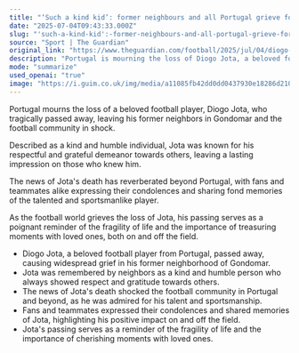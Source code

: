 ```yaml
---
title: "‘Such a kind kid’: former neighbours and all Portugal grieve for Diogo Jota"
date: "2025-07-04T09:43:33.000Z"
slug: "'such-a-kind-kid':-former-neighbours-and-all-portugal-grieve-for-diogo-jota"
source: "Sport | The Guardian"
original_link: "https://www.theguardian.com/football/2025/jul/04/diogo-jota-portugal-grieves-gondomar-neighbours"
description: "Portugal is mourning the loss of Diogo Jota, a beloved football player known for his kindness and humility, who tragically passed away in Gondomar. His death has shocked the football community, with fans and teammates expressing their condolences and sharing memories of the talented and respectful player. Jota's passing serves as a poignant reminder of the fragility of life and the importance of treasuring moments with loved ones, both on and off the field."
mode: "summarize"
used_openai: "true"
image: "https://i.guim.co.uk/img/media/a11085fb42dd0dd0437930e18286d21031ce1e17/446_0_3936_3149/master/3936.jpg?width=1200&height=630&quality=85&auto=format&fit=crop&overlay-align=bottom%2Cleft&overlay-width=100p&overlay-base64=L2ltZy9zdGF0aWMvb3ZlcmxheXMvdGctZGVmYXVsdC5wbmc&enable=upscale&s=58584893985237fa946628cd9c795c37"
---
```


Portugal mourns the loss of a beloved football player, Diogo Jota, who tragically passed away, leaving his former neighbors in Gondomar and the football community in shock.

Described as a kind and humble individual, Jota was known for his respectful and grateful demeanor towards others, leaving a lasting impression on those who knew him.

The news of Jota's death has reverberated beyond Portugal, with fans and teammates alike expressing their condolences and sharing fond memories of the talented and sportsmanlike player.

As the football world grieves the loss of Jota, his passing serves as a poignant reminder of the fragility of life and the importance of treasuring moments with loved ones, both on and off the field.

- Diogo Jota, a beloved football player from Portugal, passed away, causing widespread grief in his former neighborhood of Gondomar.
- Jota was remembered by neighbors as a kind and humble person who always showed respect and gratitude towards others.
- The news of Jota's death shocked the football community in Portugal and beyond, as he was admired for his talent and sportsmanship.
- Fans and teammates expressed their condolences and shared memories of Jota, highlighting his positive impact on and off the field.
- Jota's passing serves as a reminder of the fragility of life and the importance of cherishing moments with loved ones.